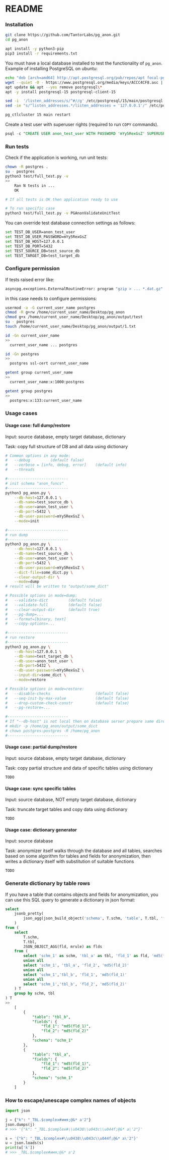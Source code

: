 # README #


### Installation ###

```bash
git clone https://github.com/TantorLabs/pg_anon.git
cd pg_anon

apt install -y python3-pip
pip3 install -r requirements.txt
```

You must have a local database installed to test the functionality of `pg_anon`. Example of installing PostgreSQL on ubuntu:
```bash
echo "deb [arch=amd64] http://apt.postgresql.org/pub/repos/apt focal-pgdg main" >> /etc/apt/sources.list.d/pgdg.list
wget --quiet -O - https://www.postgresql.org/media/keys/ACCC4CF8.asc | apt-key add -
apt update && apt --yes remove postgresql\*
apt -y install postgresql-15 postgresql-client-15

sed -i  '/listen_addresses/s/^#//g' /etc/postgresql/15/main/postgresql.conf
sed -ie "s/^listen_addresses.*/listen_addresses = '127.0.0.1'/" /etc/postgresql/15/main/postgresql.conf

pg_ctlcluster 15 main restart
```

Create a test user with superuser rights (required to run `COPY` commands).
```sql
psql -c "CREATE USER anon_test_user WITH PASSWORD 'mYy5RexGsZ' SUPERUSER;" -U postgres
```

### Run tests ###

Check if the application is working, run unit tests:
```bash
chown -R postgres .
su - postgres
python3 test/full_test.py -v
>>
	Ran N tests in ...
	OK

# If all tests is OK then application ready to use

# To run specific case
python3 test/full_test.py -v PGAnonValidateUnitTest
```

You can override test database connection settings as follows:
```bash
set TEST_DB_USER=anon_test_user
set TEST_DB_USER_PASSWORD=mYy5RexGsZ
set TEST_DB_HOST=127.0.0.1
set TEST_DB_PORT=5432
set TEST_SOURCE_DB=test_source_db
set TEST_TARGET_DB=test_target_db
```


### Configure permission ###

If tests raised error like:

```bash
asyncpg.exceptions.ExternalRoutineError: program "gzip > ... *.dat.gz" failed
```

in this case needs to configure permissions:

```bash
usermod -a -G current_user_name postgres
chmod -R g+rw /home/current_user_name/Desktop/pg_anon
chmod g+x /home/current_user_name/Desktop/pg_anon/output/test
su - postgres
touch /home/current_user_name/Desktop/pg_anon/output/1.txt

id -Gn current_user_name
>>
  current_user_name ... postgres

id -Gn postgres
>>
  postgres ssl-cert current_user_name

getent group current_user_name
>>
  current_user_name:x:1000:postgres

getent group postgres
>>
  postgres:x:133:current_user_name
```

### Usage cases ###

#### Usage case: full dump/restore ####

Input: source database, empty target database, dictionary

Task: copy full structure of DB and all data using dictionary

```bash
# Common options in any mode:
#   --debug			(default false)
# 	--verbose = [info, debug, error]	(default info)
#   --threads

#---------------------------
# init schema "anon_funcs"
#---------------------------
python3 pg_anon.py \
	--db-host=127.0.0.1 \
	--db-name=test_source_db \
	--db-user=anon_test_user \
	--db-port=5432 \
	--db-user-password=mYy5RexGsZ \
	--mode=init

#---------------------------
# run dump
#---------------------------
python3 pg_anon.py \
	--db-host=127.0.0.1 \
	--db-name=test_source_db \
	--db-user=anon_test_user \
	--db-port=5432 \
	--db-user-password=mYy5RexGsZ \
	--dict-file=some_dict.py \
	--clear-output-dir \
	--mode=dump
# result will be written to "output/some_dict"

# Possible options in mode=dump:
#   --validate-dict			(default false)
#   --validate-full			(default false)
#   --clear-output-dir		(default true)
#   --pg-dump=...
#   --format=[binary, text]
#   --copy-options=...

#---------------------------
# run restore
#---------------------------
python3 pg_anon.py \
	--db-host=127.0.0.1 \
	--db-name=test_target_db \
	--db-user=anon_test_user \
	--db-port=5432 \
	--db-user-password=mYy5RexGsZ \
	--input-dir=some_dict \
	--mode=restore

# Possible options in mode=restore:
#   --disable-checks 					(default false)
#   --seq-init-by-max-value 			(default false)
#   --drop-custom-check-constr 			(default false)
#   --pg-restore=...

#---------------------------
# If "--db-host" is not local then on database server prepare same directory:
# mkdir -p /home/pg_anon/output/some_dict
# chown postgres:postgres -R /home/pg_anon
#---------------------------
```

#### Usage case: partial dump/restore ####

Input: source database, empty target database, dictionary

Task: copy partial structure and data of specific tables using dictionary

```
TODO
```

#### Usage case: sync specific tables ####

Input: source database, NOT empty target database, dictionary

Task: truncate target tables and copy data using dictionary

```
TODO
```

#### Usage case: dictionary generator ####

Input: source database

Task: anonymizer itself walks through the database and all tables, searches based on some algorithm for tables and fields for anonymization, then writes a dictionary itself with substitution of suitable functions

```
TODO
```


### Generate dictionary by table rows ###

If you have a table that contains objects and fields for anonymization, you can use this SQL query to generate a dictionary in json format:

```sql
select
	jsonb_pretty(
		json_agg(json_build_object('schema', T.schm, 'table', T.tbl, 'fields', flds ))::jsonb
	)
from (
    select
        T.schm,
        T.tbl,
        JSON_OBJECT_AGG(fld, mrule) as flds
    from (
        select 'schm_1' as schm, 'tbl_a' as tbl, 'fld_1' as fld, 'md5(fld_1)' as mrule
        union all
        select 'schm_1', 'tbl_a', 'fld_2', 'md5(fld_2)'
        union all
        select 'schm_1','tbl_b', 'fld_1', 'md5(fld_1)'
        union all
        select 'schm_1','tbl_b', 'fld_2', 'md5(fld_2)'
    ) T
    group by schm, tbl
) T
>>
	[
	    {
	        "table": "tbl_b",
	        "fields": {
	            "fld_1": "md5(fld_1)",
	            "fld_2": "md5(fld_2)"
	        },
	        "schema": "schm_1"
	    },
	    {
	        "table": "tbl_a",
	        "fields": {
	            "fld_1": "md5(fld_1)",
	            "fld_2": "md5(fld_2)"
	        },
	        "schema": "schm_1"
	    }
	]
```

### How to escape/unescape complex names of objects ###

```python
import json

j = {"k": "_TBL.$complex#имя;@&* a'2"}
json.dumps(j)
# >>> '{"k": "_TBL.$complex#\\u0438\\u043c\\u044f;@&* a\'2"}'

s = '{"k": "_TBL.$complex#\\u0438\\u043c\\u044f;@&* a\'2"}'
u = json.loads(s)
print(u['k'])
# >>> _TBL.$complex#имя;@&* a'2
```
